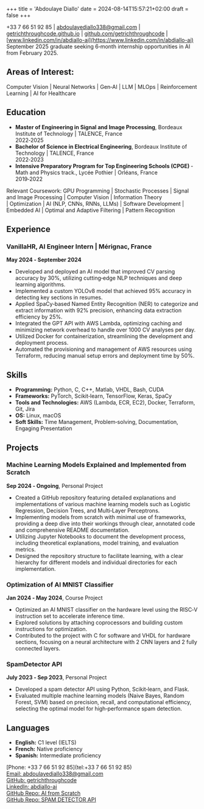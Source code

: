 +++
title = 'Abdoulaye Diallo'
date = 2024-08-14T15:57:21+02:00
draft = false
+++



+33 7 66 51 92 85 | [abdoulayediallo338@gmail.com](mailto:abdoulayediallo338@gmail.com) | [getrichthroughcode.github.io](http://getrichthroughcode.github.io) | [github.com/getrichthroughcode](https://github.com/getrichthroughcode) | [www.linkedin.com/in/abdiallo-ai](https://www.linkedin.com/in/abdiallo-ai)  
September 2025 graduate seeking 6‑month internship opportunities in AI from February 2025.

## Areas of Interest:
Computer Vision | Neural Networks | Gen‑AI | LLM | MLOps | Reinforcement Learning | AI for Healthcare

## Education
- **Master of Engineering in Signal and Image Processing**, Bordeaux Institute of Technology | TALENCE, France  
  2022‑2025
- **Bachelor of Science in Electrical Engineering**, Bordeaux Institute of Technology | TALENCE, France  
  2022‑2023
- **Intensive Preparatory Program for Top Engineering Schools (CPGE)** ‑ Math and Physics track., Lycée Pothier | Orléans, France  
  2019‑2022

Relevant Coursework: GPU Programming | Stochastic Processes | Signal and Image Processing | Computer Vision | Information Theory  
| Optimization | AI (NLP, CNNs, RNNs, LLMs) | Software Development | Embedded AI | Optimal and Adaptive Filtering | Pattern Recognition

## Experience
### VanillaHR, AI Engineer Intern | Mérignac, France  
**May 2024 ‑ September 2024**
- Developed and deployed an AI model that improved CV parsing accuracy by 30%, utilizing cutting‑edge NLP techniques and deep learning algorithms.
- Implemented a custom YOLOv8 model that achieved 95% accuracy in detecting key sections in resumes.
- Applied SpaCy‑based Named Entity Recognition (NER) to categorize and extract information with 92% precision, enhancing data extraction efficiency by 25%.
- Integrated the GPT API with AWS Lambda, optimizing caching and minimizing network overhead to handle over 1000 CV analyses per day.
- Utilized Docker for containerization, streamlining the development and deployment process.
- Automated the provisioning and management of AWS resources using Terraform, reducing manual setup errors and deployment time by 50%.

## Skills
- **Programming:** Python, C, C++, Matlab, VHDL, Bash, CUDA
- **Frameworks:** PyTorch, Scikit‑learn, TensorFlow, Keras, SpaCy
- **Tools and Technologies:** AWS (Lambda, ECR, EC2), Docker, Terraform, Git, Jira
- **OS:** Linux, macOS
- **Soft Skills:** Time Management, Problem‑solving, Documentation, Engaging Presentation

## Projects
### Machine Learning Models Explained and Implemented from Scratch  
**Sep 2024 ‑ Ongoing**, Personal Project  
- Created a GitHub repository featuring detailed explanations and implementations of various machine learning models such as Logistic Regression, Decision Trees, and Multi‑Layer Perceptrons.
- Implementing models from scratch with minimal use of frameworks, providing a deep dive into their workings through clear, annotated code and comprehensive README documentation.
- Utilizing Jupyter Notebooks to document the development process, including theoretical explanations, model training, and evaluation metrics.
- Designed the repository structure to facilitate learning, with a clear hierarchy for different models and individual directories for each implementation.

### Optimization of AI MNIST Classifier  
**Jan 2024 ‑ May 2024**, Course Project  
- Optimized an AI MNIST classifier on the hardware level using the RISC‑V instruction set to accelerate inference time.
- Explored solutions by attaching coprocessors and building custom instructions for optimization.
- Contributed to the project with C for software and VHDL for hardware sections, focusing on a neural architecture with 2 CNN layers and 2 fully connected layers.

### SpamDetector API  
**July 2023 ‑ Sep 2023**, Personal Project  
- Developed a spam detector API using Python, Scikit‑learn, and Flask.
- Evaluated multiple machine learning models (Naive Bayes, Random Forest, SVM) based on precision, recall, and computational efficiency, selecting the optimal model for high‑performance spam detection.

## Languages
- **English:** C1 level (IELTS)
- **French:** Native proficiency
- **Spanish:** Intermediate proficiency

[Phone: +33 7 66 51 92 85](tel:+33 7 66 51 92 85)  
[Email: abdoulayediallo338@gmail.com](mailto:abdoulayediallo338@gmail.com)  
[GitHub: getrichthroughcode](https://github.com/getrichthroughcode)  
[LinkedIn: abdiallo-ai](https://www.linkedin.com/in/abdiallo-ai)  
[GitHub Repo: AI from Scratch](https://github.com/getrichthroughcode/AIfromscratch)  
[GitHub Repo: SPAM DETECTOR API](https://github.com/getrichthroughcode/SPAM_DETECTOR_API)